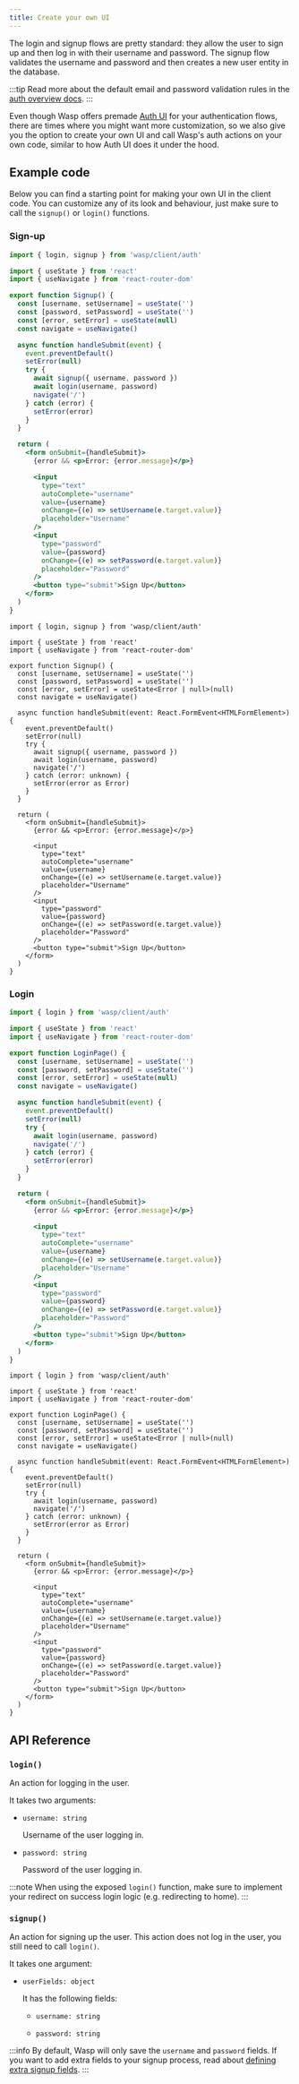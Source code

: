 ```yaml
---
title: Create your own UI
---
```


The login and signup flows are pretty standard: they allow the user to sign up and then log in with their username and password. The signup flow validates the username and password and then creates a new user entity in the database.

:::tip
Read more about the default email and password validation rules in the [auth overview docs](../overview.md#default-validations).
:::

Even though Wasp offers premade [Auth UI](../ui.md) for your authentication flows, there are times where you might want more customization, so we also give you the option to create your own UI and call Wasp's auth actions on your own code, similar to how Auth UI does it under the hood.

## Example code

Below you can find a starting point for making your own UI in the client code. You can customize any of its look and behaviour, just make sure to call the `signup()` or `login()` functions.

### Sign-up

<Tabs groupId="js-ts">
<TabItem value="js" label="JavaScript">

```jsx title="src/pages/auth.jsx"
import { login, signup } from 'wasp/client/auth'

import { useState } from 'react'
import { useNavigate } from 'react-router-dom'

export function Signup() {
  const [username, setUsername] = useState('')
  const [password, setPassword] = useState('')
  const [error, setError] = useState(null)
  const navigate = useNavigate()

  async function handleSubmit(event) {
    event.preventDefault()
    setError(null)
    try {
      await signup({ username, password })
      await login(username, password)
      navigate('/')
    } catch (error) {
      setError(error)
    }
  }

  return (
    <form onSubmit={handleSubmit}>
      {error && <p>Error: {error.message}</p>}

      <input
        type="text"
        autoComplete="username"
        value={username}
        onChange={(e) => setUsername(e.target.value)}
        placeholder="Username"
      />
      <input
        type="password"
        value={password}
        onChange={(e) => setPassword(e.target.value)}
        placeholder="Password"
      />
      <button type="submit">Sign Up</button>
    </form>
  )
}
```

</TabItem>
<TabItem value="ts" label="TypeScript">

```tsx title="src/pages/auth.tsx"
import { login, signup } from 'wasp/client/auth'

import { useState } from 'react'
import { useNavigate } from 'react-router-dom'

export function Signup() {
  const [username, setUsername] = useState('')
  const [password, setPassword] = useState('')
  const [error, setError] = useState<Error | null>(null)
  const navigate = useNavigate()

  async function handleSubmit(event: React.FormEvent<HTMLFormElement>) {
    event.preventDefault()
    setError(null)
    try {
      await signup({ username, password })
      await login(username, password)
      navigate('/')
    } catch (error: unknown) {
      setError(error as Error)
    }
  }

  return (
    <form onSubmit={handleSubmit}>
      {error && <p>Error: {error.message}</p>}

      <input
        type="text"
        autoComplete="username"
        value={username}
        onChange={(e) => setUsername(e.target.value)}
        placeholder="Username"
      />
      <input
        type="password"
        value={password}
        onChange={(e) => setPassword(e.target.value)}
        placeholder="Password"
      />
      <button type="submit">Sign Up</button>
    </form>
  )
}
```

</TabItem>
</Tabs>

### Login

<Tabs groupId="js-ts">
<TabItem value="js" label="JavaScript">

```jsx title="src/pages/auth.jsx"
import { login } from 'wasp/client/auth'

import { useState } from 'react'
import { useNavigate } from 'react-router-dom'

export function LoginPage() {
  const [username, setUsername] = useState('')
  const [password, setPassword] = useState('')
  const [error, setError] = useState(null)
  const navigate = useNavigate()

  async function handleSubmit(event) {
    event.preventDefault()
    setError(null)
    try {
      await login(username, password)
      navigate('/')
    } catch (error) {
      setError(error)
    }
  }

  return (
    <form onSubmit={handleSubmit}>
      {error && <p>Error: {error.message}</p>}

      <input
        type="text"
        autoComplete="username"
        value={username}
        onChange={(e) => setUsername(e.target.value)}
        placeholder="Username"
      />
      <input
        type="password"
        value={password}
        onChange={(e) => setPassword(e.target.value)}
        placeholder="Password"
      />
      <button type="submit">Sign Up</button>
    </form>
  )
}
```

</TabItem>
<TabItem value="ts" label="TypeScript">

```tsx title="src/pages/auth.tsx"
import { login } from 'wasp/client/auth'

import { useState } from 'react'
import { useNavigate } from 'react-router-dom'

export function LoginPage() {
  const [username, setUsername] = useState('')
  const [password, setPassword] = useState('')
  const [error, setError] = useState<Error | null>(null)
  const navigate = useNavigate()

  async function handleSubmit(event: React.FormEvent<HTMLFormElement>) {
    event.preventDefault()
    setError(null)
    try {
      await login(username, password)
      navigate('/')
    } catch (error: unknown) {
      setError(error as Error)
    }
  }

  return (
    <form onSubmit={handleSubmit}>
      {error && <p>Error: {error.message}</p>}

      <input
        type="text"
        autoComplete="username"
        value={username}
        onChange={(e) => setUsername(e.target.value)}
        placeholder="Username"
      />
      <input
        type="password"
        value={password}
        onChange={(e) => setPassword(e.target.value)}
        placeholder="Password"
      />
      <button type="submit">Sign Up</button>
    </form>
  )
}
```

</TabItem>
</Tabs>

## API Reference

### `login()`

An action for logging in the user.

It takes two arguments:

- `username: string` <Required />

  Username of the user logging in.

- `password: string` <Required />

  Password of the user logging in.

:::note
When using the exposed `login()` function, make sure to implement your redirect on success login logic (e.g. redirecting to home).
:::

### `signup()`

An action for signing up the user. This action does not log in the user, you still need to call `login()`.

It takes one argument:

- `userFields: object` <Required />

  It has the following fields:

  - `username: string` <Required />

  - `password: string` <Required />

:::info
By default, Wasp will only save the `username` and `password` fields. If you want to add extra fields to your signup process, read about [defining extra signup fields](../overview.md#customizing-the-signup-process).
:::
